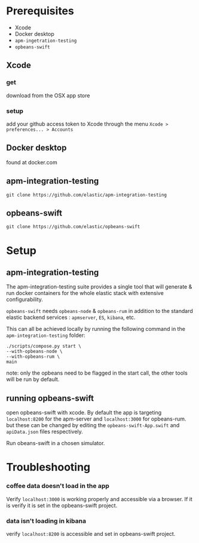# Prerequisites
- Xcode
- Docker desktop
- `apm-ingetration-testing`
- `opbeans-swift`
## Xcode
### get
download from the OSX app store
### setup
add your github access token to Xcode through the menu `Xcode > preferences... > Accounts `
## Docker desktop
found at docker.com
## apm-integration-testing
`git clone https://github.com/elastic/apm-integration-testing`
## opbeans-swift
`git clone https://github.com/elastic/opbeans-swift`
# Setup
## apm-integration-testing
The apm-integration-testing suite provides a single tool that will generate & run docker containers for the whole elastic stack with extensive configurability.

`opbeans-swift` needs `opbeans-node` & `opbeans-rum` in addition to the standard elastic backend services : `apmserver`, `ES`, `kibana`, etc.

This can all be achieved locally by running the following command in the `apm-integration-testing` folder:
```
./scripts/compose.py start \
--with-opbeans-node \
--with-opbeans-rum \
main
```
note: only the opbeans need to be flagged in the start call, the other tools will be run by default.

## running opbeans-swift
open opbeans-swift with xcode.
By default the app is targeting `localhost:8200` for the apm-server and `localhost:3000` for opbeans-rum. but these can be changed by editing the `opbeans-swift-App.swift` and `apiData.json` files respectively.

Run obeans-swift in a chosen simulator.
# Troubleshooting

### coffee data doesn't load in the app
Verify `localhost:3000` is working properly and accessible via a browser. If it is verify it is set in the opbeans-swift project.
### data isn't loading in kibana
verify `localhost:8200` is accessible and set in opbeans-swift project.